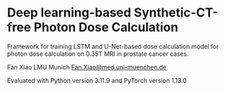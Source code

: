 # Deep learning-based Synthetic-CT-free Photon Dose Calculation

Framework for training LSTM and U-Net-based dose calculation model for photon dose calculation on 0.35T MRI in prostate cancer cases.

Fan Xiao
LMU Munich
Fan.Xiao@med.uni-muenchen.de

Evaluated with Python version 3.11.9 and PyTorch version 1.13.0
